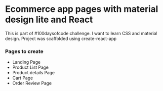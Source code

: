 # Ecommerce app pages with material design lite and React #

This is part of #100daysofcode challenge. I want to learn CSS
and material design. Project was scaffolded using create-react-app

### Pages to create ###
* Landing Page
* Product List Page
* Product details Page
* Cart Page
* Order Review Page


